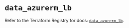 # `data_azurerm_lb`

Refer to the Terraform Registry for docs: [`data_azurerm_lb`](https://registry.terraform.io/providers/hashicorp/azurerm/2.99.0/docs/data-sources/lb).
